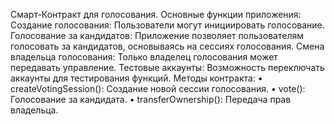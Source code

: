 Смарт-Контракт для голосования.
Основные функции приложения:
 Создание голосования: Пользователи могут инициировать голосование.
 Голосование за кандидатов: Приложение позволяет пользователям голосовать за кандидатов, основываясь на сессиях голосования.
 Смена владельца голосования: Только владелец голосования может передавать управление.
 Тестовые аккаунты: Возможность переключать аккаунты для тестирования функций.
Методы контракта:
 • createVotingSession(): Создание новой сессии голосования.
 • vote(): Голосование за кандидата.
 • transferOwnership(): Передача прав владельца.
